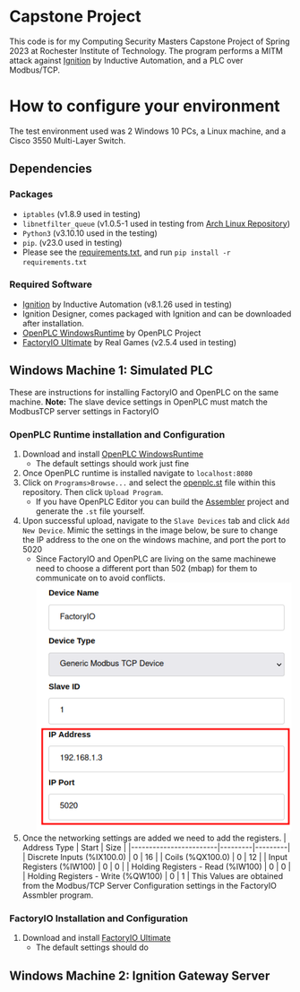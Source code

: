 # Capstone Project
This code is for my Computing Security Masters Capstone Project of Spring 2023 at Rochester Institute of Technology. The program performs a MITM attack against [Ignition](https://inductiveautomation.com/) by Inductive Automation, and a PLC over Modbus/TCP.

# How to configure your environment
The test environment used was 2 Windows 10 PCs, a Linux machine, and a Cisco 3550 Multi-Layer Switch.

## Dependencies
### Packages
- `iptables` (v1.8.9 used in testing)
- `libnetfilter_queue` (v1.0.5-1 used in testing from [Arch Linux Repository](https://archlinux.org/packages/extra/x86_64/libnetfilter_queue/))
- `Python3` (v3.10.10 used in the testing)
- `pip`. (v23.0 used in testing)
- Please see the [requirements.txt](./requirements.txt), and run `pip install -r requirements.txt` 

### Required Software
- [Ignition](https://inductiveautomation.com/) by Inductive Automation (v8.1.26 used in testing)
- Ignition Designer, comes packaged with Ignition and can be downloaded after installation.
- [OpenPLC WindowsRuntime](https://openplcproject.com/) by OpenPLC Project 
- [FactoryIO Ultimate](https://factoryio.com/) by Real Games (v2.5.4 used in testing)

## Windows Machine 1: Simulated PLC
These are instructions for installing FactoryIO and OpenPLC on the same machine. **Note:** The slave device settings in OpenPLC must match the ModbusTCP server settings in FactoryIO
### OpenPLC Runtime installation and Configuration
1. Download and install [OpenPLC WindowsRuntime](https://openplcproject.com/)
	- The default settings should work just fine
2. Once OpenPLC runtime is installed navigate to `localhost:8080`
3. Click on `Programs>Browse...` and select the [openplc.st](./openplc_solutions/openplc.st) file within this repository. Then click `Upload Program`.
	- If you have OpenPLC Editor you can build the [Assembler](./openplc_solutions/assembler) project and generate the `.st` file yourself.
4. Upon successful upload, navigate to the `Slave Devices` tab and click `Add New Device`. Mimic the settings in the image below, be sure to change the IP address to the one on the windows machine, and port the port to 5020
	- Since FactoryIO and OpenPLC are living on the same machinewe need to choose a different port than 502 (mbap) for them to communicate on to avoid conflicts.
	![OpenPLC Slave settings](./pics/openplc-slave-networking.png)
5. Once the networking settings are added we need to add the registers.
|  Address Type  | Start | Size |
|------------------------|---------|---------|
| Discrete Inputs (%IX100.0) | 0 | 16 |
| Coils (%QX100.0) | 0 | 12 |
| Input Registers (%IW100) | 0 | 0 |
| Holding Registers - Read (%IW100) | 0 | 0 |
| Holding Registers - Write (%QW100) | 0 | 1 |
This Values are obtained from the Modbus/TCP Server Configuration settings in the FactoryIO Assmbler program. 

### FactoryIO Installation and Configuration
1. Download and install [FactoryIO Ultimate](https://factoryio.com/)
	- The default settings should do

## Windows Machine 2: Ignition Gateway Server